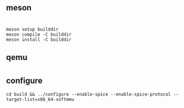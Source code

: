 ## meson
#
```
meson setup builddir
meson compile -C builddir
meson install -C builddir
```

## qemu
#
## configure
```
cd build && ../configure --enable-spice --enable-spice-protocol --target-list=x86_64-softmmu
```
